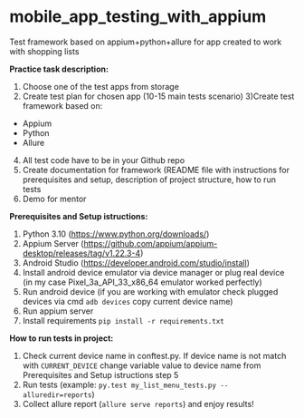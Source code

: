 # mobile_app_testing_with_appium
Test framework based on appium+python+allure for app created to work with shopping lists

**Practice task description:**
1) Choose one of the test apps from storage
2) Create test plan for chosen app (10-15 main tests scenario)
3)Create test framework based on:
- Appium
- Python
- Allure
4) All test code have to be in your Github repo
5) Create documentation for framework (README file with instructions for prerequisites and setup, description of project structure, how to run tests
6) Demo for mentor

**Prerequisites and Setup istructions:**
1) Python 3.10 (https://www.python.org/downloads/)
2) Appium Server (https://github.com/appium/appium-desktop/releases/tag/v1.22.3-4)
3) Android Studio (https://developer.android.com/studio/install)
4) Install android device emulator via device manager or plug real device (in my case Pixel_3a_API_33_x86_64 emulator worked perfectly)
5) Run android device (if you are working with emulator check plugged devices via cmd `adb devices` copy current device name)
6) Run appium server
7) Install requirements `pip install -r requirements.txt`

**How to run tests in project:**
1) Check current device name in conftest.py. If device name is not match with `CURRENT_DEVICE` change variable value to device name from Prerequisites and Setup istructions step 5
2) Run tests (example: `py.test my_list_menu_tests.py --alluredir=reports`)
3) Collect allure report (`allure serve reports`) and enjoy results!
